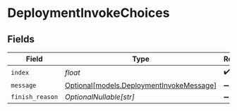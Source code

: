 # DeploymentInvokeChoices


## Fields

| Field                                                                            | Type                                                                             | Required                                                                         | Description                                                                      |
| -------------------------------------------------------------------------------- | -------------------------------------------------------------------------------- | -------------------------------------------------------------------------------- | -------------------------------------------------------------------------------- |
| `index`                                                                          | *float*                                                                          | :heavy_check_mark:                                                               | N/A                                                                              |
| `message`                                                                        | [Optional[models.DeploymentInvokeMessage]](../models/deploymentinvokemessage.md) | :heavy_minus_sign:                                                               | N/A                                                                              |
| `finish_reason`                                                                  | *OptionalNullable[str]*                                                          | :heavy_minus_sign:                                                               | N/A                                                                              |